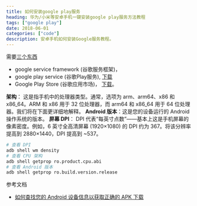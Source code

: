 ```yaml
---
title: 如何安装google play服务
heading: 华为/小米等安卓手机一键安装google play服务方法教程
tags: ["google play"]
date: 2018-06-01
categories: ["code"]
description: 安卓手机如何安装Google服务教程。
---
```


需要[三个东西](https://github.com/hideuvpn/android-google-play-store)
- google service framework (谷歌服务框架)，
- google play service (谷歌Play服务), [下载](https://google-play-services.cn.uptodown.com/android)
- Google Play Store (谷歌应用市场)， [下载](https://m.apkpure.com/google-play-store/com.android.vending)。



**架构**： 这是指手机中的处理器类型。通常，选项为 arm、arm64、x86 和 x86_64。ARM 和 x86 用于 32 位处理器，而 arm64 和 x86_64 用于 64 位处理器。我们将在下面更详细地解释。
**Android 版本**：这是您的设备运行的 Android 操作系统的版本。
**屏幕 DPI**： DPI 代表“每英寸点数”——基本上这是手机屏幕的像素密度。例如，6 英寸全高清屏幕 (1920×1080) 的 DPI 约为 367。将该分辨率提高到 2880×1440，DPI 提高到 ~537。

```bash
# 查看 DPI
adb shell wm density
# 查看 CPU 架构
adb shell getprop ro.product.cpu.abi
# 查看 Android 版本
adb shell getprop ro.build.version.release
```


参考文档
- [如何查找您的 Android 设备信息以获取正确的 APK 下载](https://www.howtogeek.com/339665/how-to-find-your-android-devices-info-for-correct-apk-downloads/)



